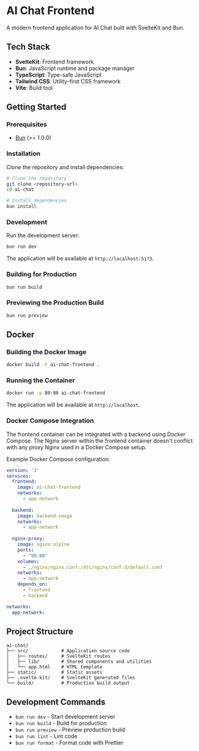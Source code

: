 # AI Chat Frontend

A modern frontend application for AI Chat built with SvelteKit and Bun.

## Tech Stack

- **SvelteKit**: Frontend framework
- **Bun**: JavaScript runtime and package manager
- **TypeScript**: Type-safe JavaScript
- **Tailwind CSS**: Utility-first CSS framework
- **Vite**: Build tool

## Getting Started

### Prerequisites

- [Bun](https://bun.sh/) (>= 1.0.0)

### Installation

Clone the repository and install dependencies:

```bash
# Clone the repository
git clone <repository-url>
cd ai-chat

# Install dependencies
bun install
```

### Development

Run the development server:

```bash
bun run dev
```

The application will be available at `http://localhost:5173`.

### Building for Production

```bash
bun run build
```

### Previewing the Production Build

```bash
bun run preview
```

## Docker

### Building the Docker Image

```bash
docker build -t ai-chat-frontend .
```

### Running the Container

```bash
docker run -p 80:80 ai-chat-frontend
```

The application will be available at `http://localhost`.

### Docker Compose Integration

The frontend container can be integrated with a backend using Docker Compose. The Nginx server within the frontend container doesn't conflict with any proxy Nginx used in a Docker Compose setup.

Example Docker Compose configuration:

```yaml
version: '3'
services:
  frontend:
    image: ai-chat-frontend
    networks:
      - app-network
    
  backend:
    image: backend-image
    networks:
      - app-network
    
  nginx-proxy:
    image: nginx:alpine
    ports:
      - "80:80"
    volumes:
      - ./nginx/nginx.conf:/etc/nginx/conf.d/default.conf
    networks:
      - app-network
    depends_on:
      - frontend
      - backend

networks:
  app-network:
```

## Project Structure

```
ai-chat/
├── src/            # Application source code
│   ├── routes/     # SvelteKit routes
│   ├── lib/        # Shared components and utilities
│   └── app.html    # HTML template
├── static/         # Static assets
├── .svelte-kit/    # SvelteKit generated files
└── build/          # Production build output
```

## Development Commands

- `bun run dev` - Start development server
- `bun run build` - Build for production
- `bun run preview` - Preview production build
- `bun run lint` - Lint code
- `bun run format` - Format code with Prettier

